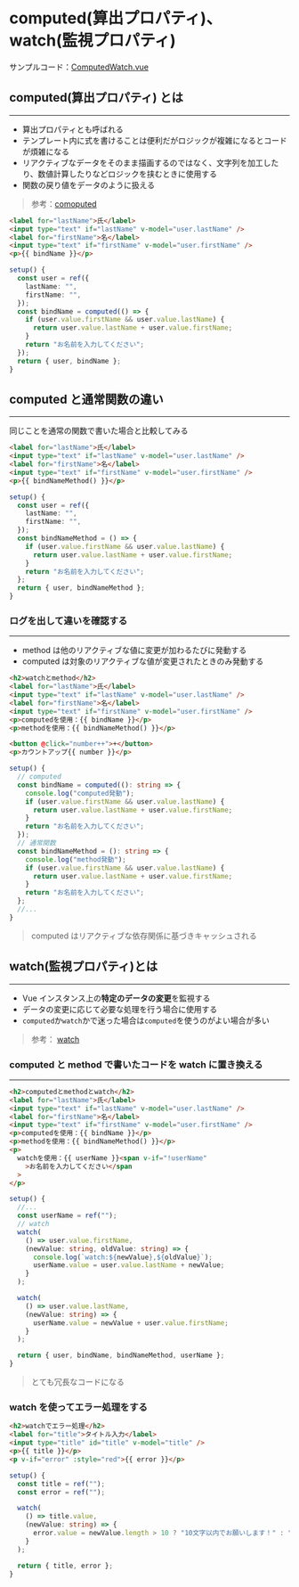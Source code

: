 # computed(算出プロパティ)、watch(監視プロパティ)

サンプルコード：[ComputedWatch.vue](../Vue.js_Sample_Code/sample-app-vue3/src/components/ComputedWatch.vue)

## computed(算出プロパティ) とは

---

- 算出プロパティとも呼ばれる
- テンプレート内に式を書けることは便利だがロジックが複雑になるとコードが煩雑になる
- リアクティブなデータをそのまま描画するのではなく、文字列を加工したり、数値計算したりなどロジックを挟むときに使用する
- 関数の戻り値をデータのように扱える

> 参考：[comoputed](https://ja.vuejs.org/guide/essentials/computed.html)

```html
<label for="lastName">氏</label>
<input type="text" if="lastName" v-model="user.lastName" />
<label for="firstName">名</label>
<input type="text" if="firstName" v-model="user.firstName" />
<p>{{ bindName }}</p>
```

```typescript
setup() {
  const user = ref({
    lastName: "",
    firstName: "",
  });
  const bindName = computed(() => {
    if (user.value.firstName && user.value.lastName) {
      return user.value.lastName + user.value.firstName;
    }
    return "お名前を入力してください";
  });
  return { user, bindName };
}
```

<div style="page-break-before:always"></div>

## computed と通常関数の違い

---

同じことを通常の関数で書いた場合と比較してみる

```html
<label for="lastName">氏</label>
<input type="text" if="lastName" v-model="user.lastName" />
<label for="firstName">名</label>
<input type="text" if="firstName" v-model="user.firstName" />
<p>{{ bindNameMethod() }}</p>
```

```typescript
setup() {
  const user = ref({
    lastName: "",
    firstName: "",
  });
  const bindNameMethod = () => {
    if (user.value.firstName && user.value.lastName) {
      return user.value.lastName + user.value.firstName;
    }
    return "お名前を入力してください";
  };
  return { user, bindNameMethod };
}
```

<div style="page-break-before:always"></div>

### ログを出して違いを確認する

---

- method は他のリアクティブな値に変更が加わるたびに発動する
- computed は対象のリアクティブな値が変更されたときのみ発動する

```html
<h2>watchとmethod</h2>
<label for="lastName">氏</label>
<input type="text" if="lastName" v-model="user.lastName" />
<label for="firstName">名</label>
<input type="text" if="firstName" v-model="user.firstName" />
<p>computedを使用：{{ bindName }}</p>
<p>methodを使用：{{ bindNameMethod() }}</p>

<button @click="number++">+</button>
<p>カウントアップ{{ number }}</p>
```

```typescript
setup() {
  // computed
  const bindName = computed((): string => {
    console.log("computed発動");
    if (user.value.firstName && user.value.lastName) {
      return user.value.lastName + user.value.firstName;
    }
    return "お名前を入力してください";
  });
  // 通常関数
  const bindNameMethod = (): string => {
    console.log("method発動");
    if (user.value.firstName && user.value.lastName) {
      return user.value.lastName + user.value.firstName;
    }
    return "お名前を入力してください";
  };
  //...
}
```

> computed はリアクティブな依存関係に基づきキャッシュされる

<div style="page-break-before:always"></div>

## watch(監視プロパティ)とは

---

- Vue インスタンス上の**特定のデータの変更**を監視する
- データの変更に応じて必要な処理を行う場合に使用する
- `computed`か`watch`かで迷った場合は`computed`を使うのがよい場合が多い

> 参考： [watch](https://ja.vuejs.org/guide/essentials/watchers.html)

### computed と method で書いたコードを watch に置き換える

---

```html
<h2>computedとmethodとwatch</h2>
<label for="lastName">氏</label>
<input type="text" if="lastName" v-model="user.lastName" />
<label for="firstName">名</label>
<input type="text" if="firstName" v-model="user.firstName" />
<p>computedを使用：{{ bindName }}</p>
<p>methodを使用：{{ bindNameMethod() }}</p>
<p>
  watchを使用：{{ userName }}<span v-if="!userName"
    >お名前を入力してください</span
  >
</p>
```

```typescript
setup() {
  //...
  const userName = ref("");
  // watch
  watch(
    () => user.value.firstName,
    (newValue: string, oldValue: string) => {
      console.log(`watch:${newValue},${oldValue}`);
      userName.value = user.value.lastName + newValue;
    }
  );

  watch(
    () => user.value.lastName,
    (newValue: string) => {
      userName.value = newValue + user.value.firstName;
    }
  );

  return { user, bindName, bindNameMethod, userName };
}
```

> とても冗長なコードになる

<div style="page-break-before:always"></div>

### watch を使ってエラー処理をする

```html
<h2>watchでエラー処理</h2>
<label for="title">タイトル入力</label>
<input type="title" id="title" v-model="title" />
<p>{{ title }}</p>
<p v-if="error" :style="red">{{ error }}</p>
```

```typescript
setup() {
  const title = ref("");
  const error = ref("");

  watch(
    () => title.value,
    (newValue: string) => {
      error.value = newValue.length > 10 ? "10文字以内でお願いします！" : "";
    }
  );

  return { title, error };
}
```
